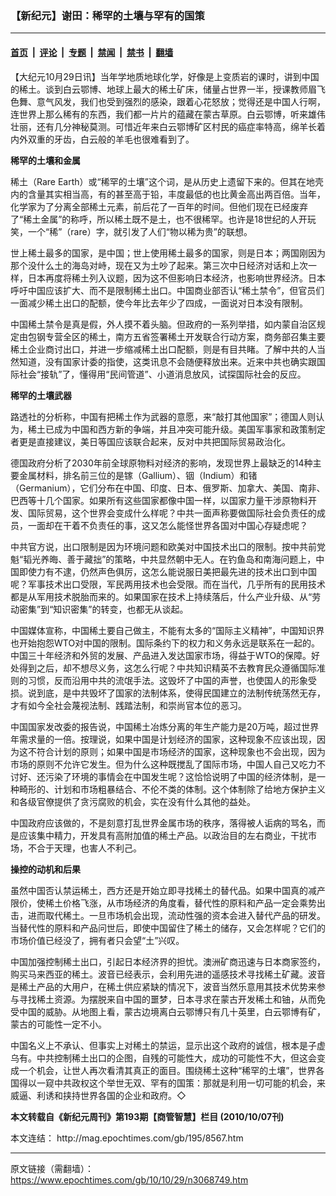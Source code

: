 ### 【新纪元】谢田：稀罕的土壤与罕有的国策

---

#### [首页](../../../..?n3068749) &nbsp;|&nbsp; [评论](../../../../../epoch-comment?n3068749) &nbsp;|&nbsp; [专题](../../../../../epoch-special?n3068749) &nbsp;|&nbsp; [禁闻](../../../../../epoch-news?n3068749) &nbsp;|&nbsp; [禁书](../../../../../books?n3068749) &nbsp;|&nbsp; [翻墙](https://github.com/gfw-breaker/nogfw/blob/master/README.md?n3068749)


<div class="post_content" id="artbody" itemprop="articleBody">
 <!-- article content begin -->
 <p>
  【大纪元10月29日讯】当年学地质地球化学，好像是上变质岩的课时，讲到中国的稀土。谈到白云鄂博、地球上最大的稀土矿床，储量占世界一半，授课教师眉飞色舞、意气风发，我们也受到强烈的感染，跟着心花怒放；觉得还是中国人行啊，连世界上那么稀有的东西，我们都一片片的蕴藏在蒙古草原。白云鄂博，听来雄伟壮丽，还有几分神秘莫测。可惜近年来白云鄂博矿区村民的癌症率特高，绵羊长着内外双重的牙齿，白云般的羊毛也很难看到了。
 </p>
 <p>
  <b>
   稀罕的土壤和金属
  </b>
 </p>
 <p>
  稀土（Rare Earth）或“稀罕的土壤”这个词，是从历史上遗留下来的。但其在地壳内的含量其实相当高，有的甚至高于铅，丰度最低的也比黄金高出两百倍。当年，化学家为了分离全部稀土元素，前后花了一百年的时间。但他们现在已经废弃了“稀土金属”的称呼，所以稀土既不是土，也不很稀罕。也许是18世纪的人开玩笑，一个“稀”（rare）字，就引发了人们“物以稀为贵”的联想。
 </p>
 <p>
  世上稀土最多的国家，是中国；世上使用稀土最多的国家，则是日本；两国刚因为那个没什么土的海岛对峙，现在又为土吵了起来。第三次中日经济对话和上次一样，日本再度将稀土列入议题，因为这不但影响日本经济，也影响世界经济。日本呼吁中国应该扩大、而不是限制稀土出口。中国商业部否认“稀土禁令”，但官员们一面减少稀土出口的配额，使今年比去年少了四成，一面说对日本没有限制。
 </p>
 <p>
  中国稀土禁令是真是假，外人摸不着头脑。但政府的一系列举措，如内蒙自治区规定由包钢专营全区的稀土，南方五省签署稀土开发联合行动方案，商务部召集主要稀土企业商讨出口，并进一步缩减稀土出口配额，则是有目共睹。了解中共的人当然知道，没有国家计委的指使，这类讯息不会随便释放出来。近来中共也确实跟国际社会“接轨”了，懂得用“民间管道”、小道消息放风，试探国际社会的反应。
 </p>
 <p>
  <b>
   稀罕的土壤武器
  </b>
 </p>
 <p>
  路透社的分析称，中国有把稀土作为武器的意愿，来“敲打其他国家”；德国人则认为，稀土已成为中国和西方新的争端，并且冲突可能升级。美国军事家和政策制定者更是直接建议，美日等国应该联合起来，反对中共把国际贸易政治化。
 </p>
 <p>
  德国政府分析了2030年前全球原物料对经济的影响，发现世界上最缺乏的14种主要金属材料，排名前三位的是镓（Gallium）、铟（Indium）和锗（Germanium），它们分布在中国、印度、日本、俄罗斯、加拿大、美国、南非、巴西等十几个国家。如果所有这些国家都像中国一样，以国家力量干涉原物料开发、国际贸易，这个世界会变成什么样呢？中共一面声称要做国际社会负责任的成员，一面却在干着不负责任的事，这又怎么能怪世界各国对中国心存疑虑呢？
 </p>
 <p>
  中共官方说，出口限制是因为环境问题和欧美对中国技术出口的限制。按中共前党魁“韬光养晦、善于藏拙”的策略，中共显然朝中无人。在钓鱼岛和南海问题上，中国即使力有不逮，仍然声色俱厉，这怎么能说服日美把最先进的技术出口到中国呢？军事技术出口受限，军民两用技术也会受限。而在当代，几乎所有的民用技术都是从军用技术脱胎而来的。如果国家在技术上持续落后，什么产业升级、从“劳动密集”到“知识密集”的转变，也都无从谈起。
 </p>
 <p>
  中国媒体宣称，中国稀土要自己做主，不能有太多的“国际主义精神”，中国知识界也开始抱怨WTO对中国的限制。国际条约下的权力和义务永远是联系在一起的。中国三十年经济和外贸的发展、产品进入发达国家市场，得益于WTO的保障。好处得到之后，却不想尽义务，这怎么行呢？中共知识精英不去教育民众遵循国际准则的习惯，反而沿用中共的流氓手法。这毁坏了中国的声誉，也使国人的形象受损。说到底，是中共毁坏了国家的法制体系，使得民国建立的法制传统荡然无存，才有如今全社会蔑视法制、践踏法制，和崇尚官本位的恶习。
 </p>
 <p>
  中国国家发改委的报告说，中国稀土冶炼分离的年生产能力是20万吨，超过世界年需求量的一倍。按理说，如果中国是计划经济的国家，这种现象不应该出现，因为这不符合计划的原则；如果中国是市场经济的国家，这种现象也不会出现，因为市场的原则不允许它发生。但为什么这种既搅乱了国际市场，中国人自己又吃力不讨好、还污染了环境的事情会在中国发生呢？这恰恰说明了中国的经济体制，是一种畸形的、计划和市场粗暴结合、不伦不类的体制。这个体制除了给地方保护主义和各级官僚提供了贪污腐败的机会，实在没有什么其他的益处。
 </p>
 <p>
  中国政府应该做的，不是刻意打乱世界金属市场的秩序，落得被人诟病的骂名，而是应该集中精力，开发具有高附加值的稀土产品。以政治目的左右商业，干扰市场，不合于天理，也害人不利己。
 </p>
 <p>
  <b>
   操控的动机和后果
  </b>
 </p>
 <p>
  虽然中国否认禁运稀土，西方还是开始立即寻找稀土的替代品。如果中国真的减产限价，使稀土价格飞涨，从市场经济的角度看，替代性的原料和产品一定会乘势出击，进而取代稀土。一旦市场机会出现，流动性强的资本会进入替代产品的研发。当替代性的原料和产品问世后，即使中国留住了稀土的储存，又会怎样呢？它们的市场价值已经没了，拥有者只会望“土”兴叹。
 </p>
 <p>
  中国加强控制稀土出口，引起日本经济界的担忧。澳洲矿商迅速与日本商家签约，购买马来西亚的稀土。波音已经表示，会利用先进的遥感技术寻找稀土矿藏。波音是稀土产品的大用户，在稀土供应紧缺的情况下，波音当然乐意用其技术优势来参与寻找稀土资源。为摆脱来自中国的噩梦，日本寻求在蒙古开发稀土和铀，从而免受中国的威胁。从地图上看，蒙古边境离白云鄂博只有几十英里，白云鄂博有矿，蒙古的可能性一定不小。
 </p>
 <p>
  中国名义上不承认、但事实上对稀土的禁运，显示出这个政府的诚信，根本是子虚乌有。中共控制稀土出口的企图，自残的可能性大，成功的可能性不大，但这会变成一个机会，让世人再次看清其真正的面目。围绕稀土这种“稀罕的土壤”，世界各国得以一窥中共政权这个举世无双、罕有的国策：那就是利用一切可能的机会，来威逼、利诱和挟持世界各国的企业和政府。◇
 </p>
 <p>
  <b>
   本文转载自《新纪元周刊》第193期【商管智慧】栏目 (2010/10/07刊)
  </b>
 </p>
 <p>
  本文连结：
  <ok href=" http://mag.epochtimes.com/gb/195/8567.htm " target="_blank">
   http://mag.epochtimes.com/gb/195/8567.htm
  </ok>
 </p>
 <!-- article content end -->
 <div id="below_article_ad">
 </div>
</div>


---

原文链接（需翻墙）：https://www.epochtimes.com/gb/10/10/29/n3068749.htm